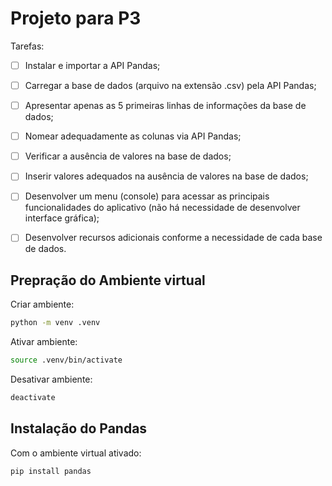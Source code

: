 # Projeto para P3

Tarefas:

- [ ] Instalar e importar a API Pandas;
- [ ] Carregar a base de dados (arquivo na extensão .csv) pela API Pandas;
- [ ] Apresentar apenas as 5 primeiras linhas de informações da base de dados;
- [ ] Nomear adequadamente as colunas via API Pandas;
- [ ] Verificar a ausência de valores na base de dados;
- [ ] Inserir valores adequados na ausência de valores na base de dados;
- [ ] Desenvolver um menu (console) para acessar as principais funcionalidades do aplicativo (não há necessidade de desenvolver interface gráfica);
- [ ] Desenvolver recursos adicionais conforme a necessidade de cada base de dados.


## Prepração do Ambiente virtual

Criar ambiente:
```bash
python -m venv .venv
```

Ativar ambiente:
```bash
source .venv/bin/activate
```

Desativar ambiente:
```bash
deactivate
```

## Instalação do Pandas

Com o ambiente virtual ativado:

```bash
pip install pandas
```